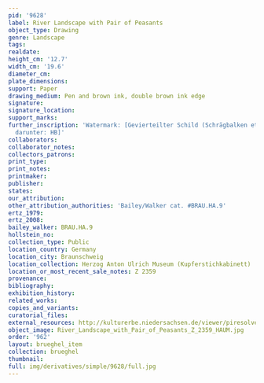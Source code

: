 ```yaml
---
pid: '9628'
label: River Landscape with Pair of Peasants
object_type: Drawing
genre: Landscape
tags: 
realdate: 
height_cm: '12.7'
width_cm: '19.6'
diameter_cm: 
plate_dimensions: 
support: Paper
drawing_medium: Pen and brown ink, double brown ink edge
signature: 
signature_location: 
support_marks: 
further_inscription: 'Watermark: [Gevierteilter Schild (Schrägbalken etc.), mit Krone,
  darunter: HB]'
collaborators: 
collaborator_notes: 
collectors_patrons: 
print_type: 
print_notes: 
printmaker: 
publisher: 
states: 
our_attribution: 
other_attribution_authorities: 'Bailey/Walker cat. #BRAU.HA.9'
ertz_1979: 
ertz_2008: 
bailey_walker: BRAU.HA.9
hollstein_no: 
collection_type: Public
location_country: Germany
location_city: Braunschweig
location_collection: Herzog Anton Ulrich Museum (Kupferstichkabinett)
location_or_most_recent_sale_notes: Z 2359
provenance: 
bibliography: 
exhibition_history: 
related_works: 
copies_and_variants: 
curatorial_files: 
external_resources: http://kulturerbe.niedersachsen.de/viewer/piresolver?id=isil_DE-MUS-026819_995
object_image: River_Landscape_with_Pair_of_Peasants_Z_2359_HAUM.jpg
order: '962'
layout: brueghel_item
collection: brueghel
thumbnail: 
full: img/derivatives/simple/9628/full.jpg
---
```

